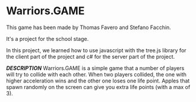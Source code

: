 # Warriors.GAME

This game has been made by Thomas Favero and Stefano Facchin.

It's a project for the school stage.

In this project, we learned how to use javascript with the tree.js library for the client part of the project and c# for the server part of the project.

***DESCRIPTION***
Warriors.GAME is a simple game that a number of players will try to collide with each other. When two players collided, the one with higher acceleration wins and the other one loses one life point. Apples that spawn randomly on the screen can give you extra life points (with a max of 3).
